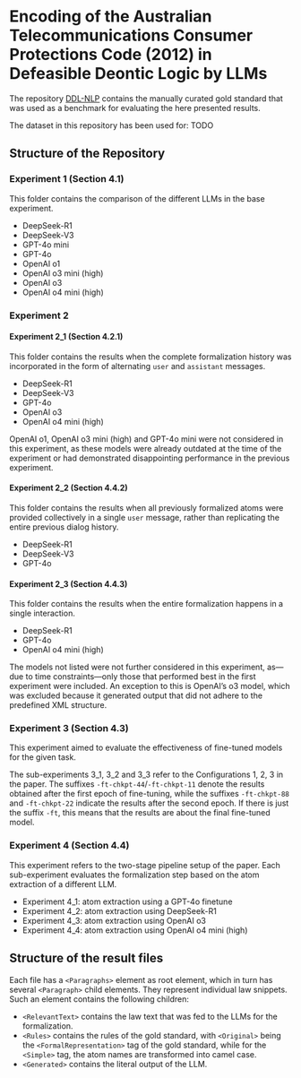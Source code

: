 # Encoding of the Australian Telecommunications Consumer Protections Code (2012) in Defeasible Deontic Logic by LLMs

The repository [DDL-NLP](https://github.com/gvdgdo/DDL-NLP) contains the manually curated gold standard that was used as a benchmark for evaluating the here presented results.

The dataset in this repository has been used for: 
TODO


## Structure of the Repository
### Experiment 1 (Section 4.1)
This folder contains the comparison of the different LLMs in the base experiment.

- DeepSeek-R1
- DeepSeek-V3
- GPT-4o mini
- GPT-4o
- OpenAI o1
- OpenAI o3 mini (high)
- OpenAI o3
- OpenAI o4 mini (high)

### Experiment 2
#### Experiment 2_1 (Section 4.2.1)
This folder contains the results when the complete formalization history was incorporated in the form of alternating `user` and `assistant` messages.

- DeepSeek-R1
- DeepSeek-V3
- GPT-4o
- OpenAI o3
- OpenAI o4 mini (high)

OpenAI o1, OpenAI o3 mini (high) and GPT-4o mini were not considered in this experiment, as these models were already outdated at the time of the experiment or had demonstrated disappointing performance in the previous experiment.

#### Experiment 2_2 (Section 4.4.2)

This folder contains the results when all previously formalized atoms were provided collectively in a single `user` message, rather than replicating the entire previous dialog history.

- DeepSeek-R1
- DeepSeek-V3
- GPT-4o

#### Experiment 2_3 (Section 4.4.3)

This folder contains the results when the entire formalization happens in a single interaction. 

- DeepSeek-R1
- GPT-4o
- OpenAI o4 mini (high)

The models not listed were not further considered in this experiment, as—due to time constraints—only those that performed best in the first experiment were included. An exception to this is OpenAI’s o3 model, which was excluded because it generated output that did not adhere to the predefined XML structure.

### Experiment 3 (Section 4.3)

This experiment aimed to evaluate the effectiveness of fine-tuned models for the given task.

The sub-experiments 3_1, 3_2 and 3_3 refer to the Configurations 1, 2, 3 in the paper. The suffixes `-ft-chkpt-44`/`-ft-chkpt-11` denote the results obtained after the first epoch of fine-tuning, while the suffixes `-ft-chkpt-88` and `-ft-chkpt-22` indicate the results after the second epoch. If there is just the suffix `-ft`, this means that the results are about the final fine-tuned model.

### Experiment 4 (Section 4.4)

This experiment refers to the two-stage pipeline setup of the paper. Each sub-experiment evaluates the formalization step based on the atom extraction of a different LLM.

* Experiment 4_1: atom extraction using a GPT-4o finetune
* Experiment 4_2: atom extraction using DeepSeek-R1
* Experiment 4_3: atom extraction using OpenAI o3
* Experiment 4_4: atom extraction using OpenAI o4 mini (high)

## Structure of the result files

Each file has a `<Paragraphs>` element as root element, which in turn has several `<Paragraph>` child elements. They represent individual law snippets. Such an element contains the following children:
* `<RelevantText>` contains the law text that was fed to the LLMs for the formalization. 
* `<Rules>` contains the rules of the gold standard, with `<Original>` being the `<FormalRepresentation>` tag of the gold standard, while for the `<Simple>` tag, the atom names are transformed into camel case. 
* `<Generated>` contains the literal output of the LLM. 